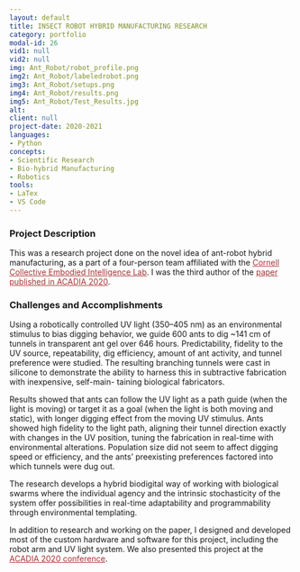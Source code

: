 ```yaml
---
layout: default
title: INSECT ROBOT HYBRID MANUFACTURING RESEARCH
category: portfolio
modal-id: 26
vid1: null
vid2: null
img: Ant_Robot/robot_profile.png
img2: Ant_Robot/labeledrobot.png
img3: Ant_Robot/setups.png
img4: Ant_Robot/results.png
img5: Ant_Robot/Test_Results.jpg
alt: 
client: null
project-date: 2020-2021
languages:
- Python
concepts:
- Scientific Research
- Bio-hybrid Manufacturing
- Robotics
tools:
- LaTex
- VS Code
---
```


### Project Description

This was a research project done on the novel idea of ant-robot hybrid manufacturing, as a part of a four-person team affiliated with the <a href="https://cei.ece.cornell.edu/2020/08/19/acadia-2020/" style="color: #a83232" target="_blank">Cornell Collective Embodied Intelligence Lab</a>. I was the third author of the <a href="img/portfolio/Ant_Robot/acadia20_310.pdf" style="color: #a83232" target="_blank">paper published in ACADIA 2020</a>.

### Challenges and Accomplishments

Using a robotically controlled UV light (350–405 nm) as an environmental stimulus to bias digging behavior, we guide 600 ants to dig ~141 cm of tunnels in transparent ant gel over 646 hours. Predictability, fidelity to the UV source, repeatability, dig efficiency, amount of ant activity, and tunnel preference were studied. The resulting branching tunnels were cast in silicone to demonstrate the ability to harness this in subtractive fabrication with inexpensive, self-main- taining biological fabricators.

Results showed that ants can follow the UV light as a path guide (when the light is moving) or target it as a goal (when the light is both moving and static), with longer digging effect from the moving UV stimulus. Ants showed high fidelity to the light path, aligning their tunnel direction exactly with changes in the UV position, tuning the fabrication in real-time with environmental alterations. Population size did not seem to affect digging speed or efficiency, and the ants’ preexisting preferences factored into which tunnels were dug out.

The research develops a hybrid biodigital way of working with biological swarms where the individual agency and the intrinsic stochasticity of the system offer possibilities in real-time adaptability and programmability through environmental templating.

In addition to research and working on the paper, I designed and developed most of the custom hardware and software for this project, including the robot arm and UV light system. We also presented this project at the <a href="https://2020.acadia.org/" style="color: #a83232" target="_blank">ACADIA 2020 conference</a>.